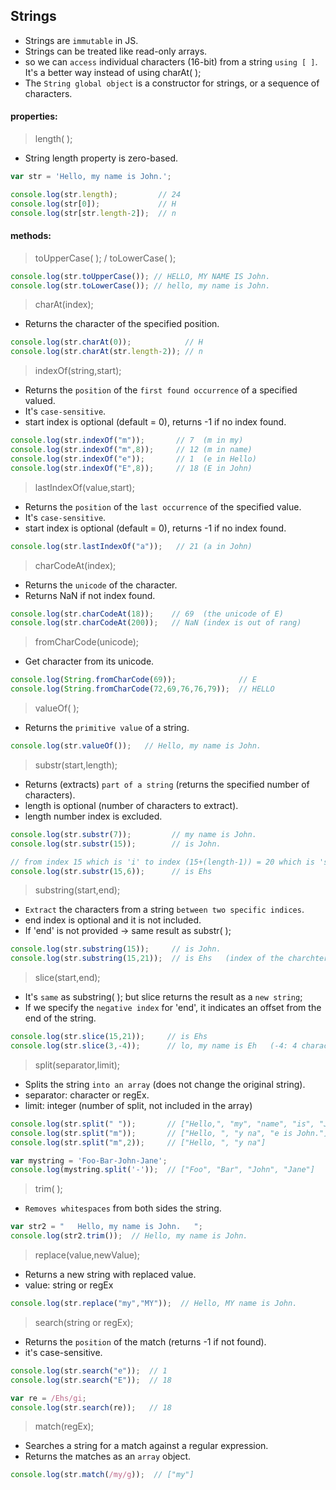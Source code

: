 ## Strings

* Strings are `immutable` in JS.
* Strings can be treated like read-only arrays.
* so we can `access` individual characters (16-bit) from a string `using [ ]`. It's a better way instead of using charAt( );
* The `String global object` is a constructor for strings, or a sequence of characters.

#### properties:

> length( );

* String length property is zero-based.

```js
var str = 'Hello, my name is John.';

console.log(str.length);         // 24
console.log(str[0]);             // H
console.log(str[str.length-2]);  // n
```

#### methods:

> toUpperCase( ); / toLowerCase( );

```js
console.log(str.toUpperCase()); // HELLO, MY NAME IS John.
console.log(str.toLowerCase()); // hello, my name is John.
```

> charAt(index);

* Returns the character of the specified position.

```js
console.log(str.charAt(0));            // H
console.log(str.charAt(str.length-2)); // n
```

> indexOf(string,start);

* Returns the `position` of the `first found occurrence` of a specified valued.
* It's `case-sensitive`.
* start index is optional (default = 0), returns -1 if no index found.

```js
console.log(str.indexOf("m"));       // 7  (m in my)
console.log(str.indexOf("m",8));     // 12 (m in name)
console.log(str.indexOf("e"));       // 1  (e in Hello)
console.log(str.indexOf("E",8));     // 18 (E in John)
```

> lastIndexOf(value,start);

* Returns the `position` of the `last occurrence` of the specified value.
* It's `case-sensitive`.
* start index is optional (default = 0), returns -1 if no index found.

```js
console.log(str.lastIndexOf("a"));   // 21 (a in John)
```

> charCodeAt(index);

* Returns the `unicode` of the character.
* Returns NaN if not index found.

```js
console.log(str.charCodeAt(18));    // 69  (the unicode of E)
console.log(str.charCodeAt(200));   // NaN (index is out of rang)
```

> fromCharCode(unicode);

* Get character from its unicode.

```js
console.log(String.fromCharCode(69));              // E
console.log(String.fromCharCode(72,69,76,76,79));  // HELLO
```

> valueOf( );

* Returns the `primitive value` of a string.

```js
console.log(str.valueOf());   // Hello, my name is John.
```

> substr(start,length);

* Returns (extracts) `part of a string` (returns the specified number of characters).
* length is optional (number of characters to extract).
* length number index is excluded.

```js
console.log(str.substr(7));         // my name is John.
console.log(str.substr(15));        // is John.

// from index 15 which is 'i' to index (15+(length-1)) = 20 which is 's'
console.log(str.substr(15,6));      // is Ehs
```

> substring(start,end);

* `Extract` the characters from a string `between two specific indices`.
* end index is optional and it is not included.
* If 'end' is not provided -> same result as substr( );

```js
console.log(str.substring(15));     // is John.
console.log(str.substring(15,21));  // is Ehs   (index of the charchter 's' is 20)
```

> slice(start,end);

* It's `same` as substring( ); but slice returns the result as a `new string`;
* If we specify the `negative index` for 'end', it indicates an offset from the end of the string.

```js
console.log(str.slice(15,21));     // is Ehs
console.log(str.slice(3,-4));      // lo, my name is Eh   (-4: 4 characters subtract from the end of the string)
```

> split(separator,limit);

* Splits the string `into an array` (does not change the original string).
* separator: character or regEx.
* limit: integer (number of split, not included in the array)

```js
console.log(str.split(" "));       // ["Hello,", "my", "name", "is", "John."]
console.log(str.split("m"));       // ["Hello, ", "y na", "e is John."]
console.log(str.split("m",2));     // ["Hello, ", "y na"]
```

```js
var mystring = 'Foo-Bar-John-Jane';
console.log(mystring.split('-'));  // ["Foo", "Bar", "John", "Jane"]
````

> trim( );

* `Removes whitespaces` from both sides the string.

```js
var str2 = "   Hello, my name is John.   ";
console.log(str2.trim());  // Hello, my name is John.
```

> replace(value,newValue);

* Returns a new string with replaced value.
* value: string or regEx

```js
console.log(str.replace("my","MY"));  // Hello, MY name is John.
```

> search(string or regEx);

* Returns the `position` of the match (returns -1 if not found).
* it's case-sensitive.

```js
console.log(str.search("e"));  // 1
console.log(str.search("E"));  // 18

var re = /Ehs/gi;
console.log(str.search(re));   // 18
```

> match(regEx);

* Searches a string for a match against a regular expression.
* Returns the matches as an `array` object.

```js
console.log(str.match(/my/g));  // ["my"]
```



